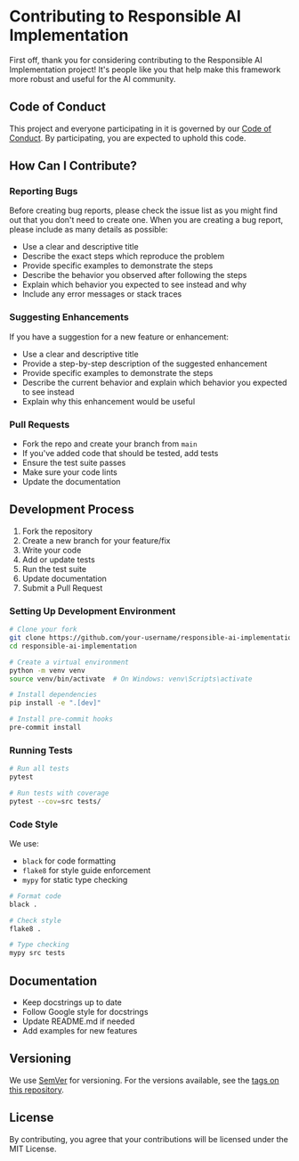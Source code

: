 # Contributing to Responsible AI Implementation

First off, thank you for considering contributing to the Responsible AI Implementation project! It's people like you that help make this framework more robust and useful for the AI community.

## Code of Conduct

This project and everyone participating in it is governed by our [Code of Conduct](CODE_OF_CONDUCT.md). By participating, you are expected to uphold this code.

## How Can I Contribute?

### Reporting Bugs

Before creating bug reports, please check the issue list as you might find out that you don't need to create one. When you are creating a bug report, please include as many details as possible:

* Use a clear and descriptive title
* Describe the exact steps which reproduce the problem
* Provide specific examples to demonstrate the steps
* Describe the behavior you observed after following the steps
* Explain which behavior you expected to see instead and why
* Include any error messages or stack traces

### Suggesting Enhancements

If you have a suggestion for a new feature or enhancement:

* Use a clear and descriptive title
* Provide a step-by-step description of the suggested enhancement
* Provide specific examples to demonstrate the steps
* Describe the current behavior and explain which behavior you expected to see instead
* Explain why this enhancement would be useful

### Pull Requests

* Fork the repo and create your branch from `main`
* If you've added code that should be tested, add tests
* Ensure the test suite passes
* Make sure your code lints
* Update the documentation

## Development Process

1. Fork the repository
2. Create a new branch for your feature/fix
3. Write your code
4. Add or update tests
5. Run the test suite
6. Update documentation
7. Submit a Pull Request

### Setting Up Development Environment

```bash
# Clone your fork
git clone https://github.com/your-username/responsible-ai-implementation.git
cd responsible-ai-implementation

# Create a virtual environment
python -m venv venv
source venv/bin/activate  # On Windows: venv\Scripts\activate

# Install dependencies
pip install -e ".[dev]"

# Install pre-commit hooks
pre-commit install
```

### Running Tests

```bash
# Run all tests
pytest

# Run tests with coverage
pytest --cov=src tests/
```

### Code Style

We use:
* `black` for code formatting
* `flake8` for style guide enforcement
* `mypy` for static type checking

```bash
# Format code
black .

# Check style
flake8 .

# Type checking
mypy src tests
```

## Documentation

* Keep docstrings up to date
* Follow Google style for docstrings
* Update README.md if needed
* Add examples for new features

## Versioning

We use [SemVer](http://semver.org/) for versioning. For the versions available, see the [tags on this repository](https://github.com/kingogie88/responsible-ai-implementation/tags).

## License

By contributing, you agree that your contributions will be licensed under the MIT License. 